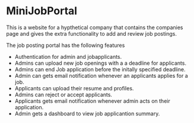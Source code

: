# MiniJobPortal 

This is a website for a hypthetical company that contains the companies page and gives the extra functionality to add  and review job postings. 

The job posting portal has the following features
- Authentication for admin and jobapplicants.
- Admins can upload new job openings with a a deadline for applicants.
- Admins can end Job application before the initally specified deadline.
- Admin can gets email notification whenever an applicants applies for a job.
- Applicants can  upload their resume and profiles.
- Admins can reject or accept applicants.
- Applicants gets email notification whenever admin acts on  their application.
- Admin gets a dashboard to view job applicantion summary.

